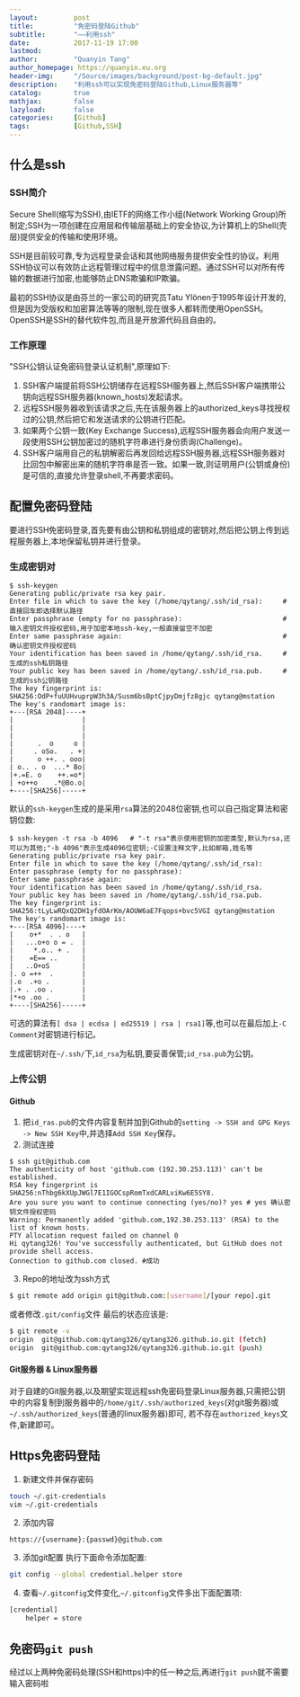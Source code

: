 ```yaml
---
layout:         post
title:          "免密码登陆Github"
subtitle:       "——利用ssh"
date:           2017-11-19 17:00
lastmod:
author:         "Quanyin Tang"
author_homepage: https://quanyin.eu.org
header-img:     "/Source/images/background/post-bg-default.jpg"
description:    "利用ssh可以实现免密码登陆Github,Linux服务器等"
catalog:        true
mathjax:        false
lazyload:       false
categories:     [Github]
tags:           [Github,SSH]
---
```

<!--
<a href="/Source/images/post-content/post-content/post-example.png"><img data-src="/Source/images/post-content/post-example.png" class="lazyload" alt=" " /></a>
-->

## 什么是ssh

### SSH简介
  Secure Shell(缩写为SSH),由IETF的网络工作小组(Network Working Group)所制定;SSH为一项创建在应用层和传输层基础上的安全协议,为计算机上的Shell(壳层)提供安全的传输和使用环境。

  SSH是目前较可靠,专为远程登录会话和其他网络服务提供安全性的协议。利用SSH协议可以有效防止远程管理过程中的信息泄露问题。通过SSH可以对所有传输的数据进行加密,也能够防止DNS欺骗和IP欺骗。

  最初的SSH协议是由芬兰的一家公司的研究员Tatu Ylönen于1995年设计开发的,但是因为受版权和加密算法等等的限制,现在很多人都转而使用OpenSSH。OpenSSH是SSH的替代软件包,而且是开放源代码且自由的。

### 工作原理

"SSH公钥认证免密码登录认证机制",原理如下:

1. SSH客户端提前将SSH公钥储存在远程SSH服务器上,然后SSH客户端携带公钥向远程SSH服务器(known_hosts)发起请求。
2. 远程SSH服务器收到该请求之后,先在该服务器上的authorized_keys寻找授权过的公钥,然后把它和发送请求的公钥进行匹配。
3. 如果两个公钥一致(Key Exchange Success),远程SSH服务器会向用户发送一段使用SSH公钥加密过的随机字符串进行身份质询(Challenge)。
4. SSH客户端用自己的私钥解密后再发回给远程SSH服务器,远程SSH服务器对比回包中解密出来的随机字符串是否一致。如果一致,则证明用户(公钥或身份)是可信的,直接允许登录shell,不再要求密码。

## 配置免密码登陆
要进行SSH免密码登录,首先要有由公钥和私钥组成的密钥对,然后把公钥上传到远程服务器上,本地保留私钥并进行登录。
### 生成密钥对
```
$ ssh-keygen 
Generating public/private rsa key pair.
Enter file in which to save the key (/home/qytang/.ssh/id_rsa):     # 直接回车即选择默认路径
Enter passphrase (empty for no passphrase):                         # 输入密钥文件授权密码,用于加密本地ssh-key,一般直接留空不加密
Enter same passphrase again:                                        # 确认密钥文件授权密码
Your identification has been saved in /home/qytang/.ssh/id_rsa.     # 生成的ssh私钥路径
Your public key has been saved in /home/qytang/.ssh/id_rsa.pub.     # 生成的ssh公钥路径
The key fingerprint is:
SHA256:OdP+fuUUHvuprpW3h3A/Susm6bsBptCjpyDmjfz8gjc qytang@mstation
The key's randomart image is:
+---[RSA 2048]----+
|                 |
|                 |
|                 |
|      .  o     o |
|     . oSo.   . +|
|      o ++. . ooo|
| o.. . o  ...* Bo|
|+.=E. o    ++.=o*|
| +o++o    .*@Bo.o|
+----[SHA256]-----+
```
默认的`ssh-keygen`生成的是采用`rsa`算法的2048位密钥,也可以自己指定算法和密钥位数:

```
$ ssh-keygen -t rsa -b 4096   # "-t rsa"表示使用密钥的加密类型,默认为rsa,还可以为其他;"-b 4096"表示生成4096位密钥;-C设置注释文字,比如邮箱,姓名等
Generating public/private rsa key pair.
Enter file in which to save the key (/home/qytang/.ssh/id_rsa):
Enter passphrase (empty for no passphrase): 
Enter same passphrase again: 
Your identification has been saved in /home/qytang/.ssh/id_rsa.
Your public key has been saved in /home/qytang/.ssh/id_rsa.pub.
The key fingerprint is:
SHA256:tLyLwRQxQ2DH1yfdOArKm/AOUW6aE7Fqops+bvc5VGI qytang@mstation
The key's randomart image is:
+---[RSA 4096]----+
|    o+*  . . o   |
|   ...o+o o = .  |
|     *.o.. + .   |
|    =E== ..      |
|   ..O+oS        |
|. o =++  .       |
|.o  .+o .        |
|.+ . .oo .       |
|*+o .oo .        |
+----[SHA256]-----+
```
可选的算法有`[ dsa | ecdsa | ed25519 | rsa | rsa1]`等,也可以在最后加上`-C Comment`对密钥进行标记。

生成密钥对在`~/.ssh/`下,`id_rsa`为私钥,要妥善保管;`id_rsa.pub`为公钥。

### 上传公钥

#### Github
1. 把`id_ras.pub`的文件内容复制并加到Github的`setting -> SSH and GPG Keys -> New SSH Key`中,并选择`Add SSH Key`保存。 
2. 测试连接
```
$ ssh git@github.com
The authenticity of host 'github.com (192.30.253.113)' can't be established.
RSA key fingerprint is SHA256:nThbg6kXUpJWGl7E1IGOCspRomTxdCARLviKw6E5SY8.
Are you sure you want to continue connecting (yes/no)? yes # yes 确认密钥文件授权密码
Warning: Permanently added 'github.com,192.30.253.113' (RSA) to the list of known hosts.
PTY allocation request failed on channel 0
Hi qytang326! You've successfully authenticated, but GitHub does not provide shell access.
Connection to github.com closed. #成功
```
3. Repo的地址改为ssh方式
```bash
$ git remote add origin git@github.com:[username]/[your repo].git
```
或者修改`.git/config`文件
最后的状态应该是:
```bash
$ git remote -v
origin  git@github.com:qytang326/qytang326.github.io.git (fetch)
origin  git@github.com:qytang326/qytang326.github.io.git (push)
```

#### Git服务器 & Linux服务器
  对于自建的Git服务器,以及期望实现远程ssh免密码登录Linux服务器,只需把公钥中的内容复制到服务器中的`/home/git/.ssh/authorized_keys`(对git服务器)或`~/.ssh/authorized_keys`(普通的linux服务器)即可,
若不存在`authorized_keys`文件,新建即可。

## Https免密码登陆

1. 新建文件并保存密码
```bash
touch ~/.git-credentials
vim ~/.git-credentials
```
2. 添加内容
```
https://{username}:{passwd}@github.com
```
3. 添加git配置
执行下面命令添加配置:
```bash
git config --global credential.helper store
```
4. 查看`~/.gitconfig`文件变化,`~/.gitconfig`文件多出下面配置项:
```bash
[credential]
    helper = store
```

## 免密码`git push`
经过以上两种免密码处理(SSH和https)中的任一种之后,再进行`git push`就不需要输入密码啦
